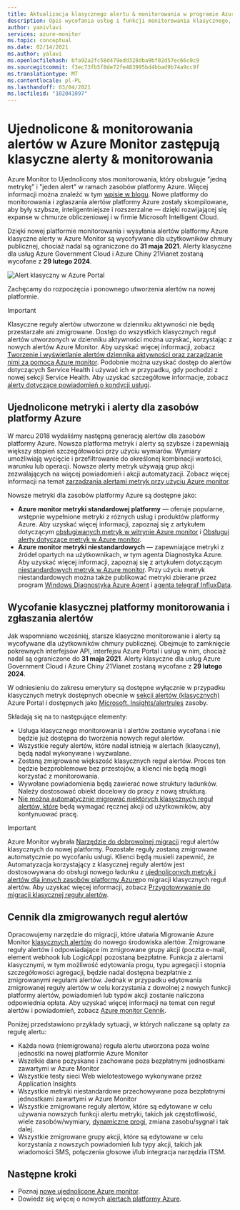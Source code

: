 ```yaml
---
title: Aktualizacja klasycznego alertu & monitorowania w programie Azure Monitor
description: Opis wycofania usług i funkcji monitorowania klasycznego, wcześniej pokazanych w Azure Portal w obszarze alerty (klasyczne).
author: yanivlavi
services: azure-monitor
ms.topic: conceptual
ms.date: 02/14/2021
ms.author: yalavi
ms.openlocfilehash: bfa92a2fc58d479edd328dba9bf02d57ec66c0c9
ms.sourcegitcommit: f3ec73fb5f8de72fe483995bd4bbad9b74a9cc9f
ms.translationtype: MT
ms.contentlocale: pl-PL
ms.lasthandoff: 03/04/2021
ms.locfileid: "102041097"
---
```

# <a name="unified-alerting--monitoring-in-azure-monitor-replaces-classic-alerting--monitoring"></a>Ujednolicone & monitorowania alertów w Azure Monitor zastępują klasyczne alerty & monitorowania

Azure Monitor to Ujednolicony stos monitorowania, który obsługuje "jedną metrykę" i "jeden alert" w ramach zasobów platformy Azure. Więcej informacji można znaleźć w tym [wpisie w blogu](https://azure.microsoft.com/blog/new-full-stack-monitoring-capabilities-in-azure-monitor/). Nowe platformy do monitorowania i zgłaszania alertów platformy Azure zostały skompilowane, aby były szybsze, inteligentniejsze i rozszerzalne — dzięki rozwijającej się expanse w chmurze obliczeniowej i w firmie Microsoft Intelligent Cloud.

Dzięki nowej platformie monitorowania i wysyłania alertów platformy Azure klasyczne alerty w Azure Monitor są wycofywane dla użytkowników chmury publicznej, chociaż nadal są ograniczone do **31 maja 2021**. Alerty klasyczne dla usług Azure Government Cloud i Azure Chiny 21Vianet zostaną wycofane z **29 lutego 2024**.

 ![Alert klasyczny w Azure Portal](media/monitoring-classic-retirement/monitor-alert-screen2.png) 

Zachęcamy do rozpoczęcia i ponownego utworzenia alertów na nowej platformie.

> [!IMPORTANT]
> Klasyczne reguły alertów utworzone w dzienniku aktywności nie będą przestarzałe ani zmigrowane. Dostęp do wszystkich klasycznych reguł alertów utworzonych w dzienniku aktywności można uzyskać, korzystając z nowych alertów Azure Monitor. Aby uzyskać więcej informacji, zobacz [Tworzenie i wyświetlanie alertów dziennika aktywności oraz zarządzanie nimi za pomocą Azure monitor](./alerts-activity-log.md). Podobnie można uzyskać dostęp do alertów dotyczących Service Health i używać ich w przypadku, gdy pochodzi z nowej sekcji Service Health. Aby uzyskać szczegółowe informacje, zobacz [alerty dotyczące powiadomień o kondycji usługi](../../service-health/alerts-activity-log-service-notifications-portal.md).

## <a name="unified-metrics-and-alerts-for-azure-resources"></a>Ujednolicone metryki i alerty dla zasobów platformy Azure

W marcu 2018 wydaliśmy następną generację alertów dla zasobów platformy Azure. Nowsza platforma metryk i alerty są szybsze i zapewniają większy stopień szczegółowości przy użyciu wymiarów. Wymiary umożliwiają wycięcie i przefiltrowanie do określonej kombinacji wartości, warunku lub operacji. Nowsze alerty metryk używają grup akcji zezwalających na więcej powiadomień i akcji automatyzacji. Zobacz więcej informacji na temat [zarządzania alertami metryk przy użyciu Azure monitor](./alerts-metric.md).

Nowsze metryki dla zasobów platformy Azure są dostępne jako:

- **Azure monitor metryki standardowej platformy** — oferuje popularne, wstępnie wypełnione metryki z różnych usług i produktów platformy Azure. Aby uzyskać więcej informacji, zapoznaj się z artykułem dotyczącym [obsługiwanych metryk w witrynie Azure monitor](./alerts-metric-near-real-time.md#metrics-and-dimensions-supported) i [Obsługuj alerty dotyczące metryk w Azure monitor](./alerts-metric-overview.md#supported-resource-types-for-metric-alerts).
- **Azure monitor metryki niestandardowych** — zapewniające metryki z źródeł opartych na użytkownikach, w tym agenta Diagnostyka Azure. Aby uzyskać więcej informacji, zapoznaj się z artykułem dotyczącym [niestandardowych metryk w Azure monitor](../essentials/metrics-custom-overview.md). Przy użyciu metryk niestandardowych można także publikować metryki zbierane przez program [Windows Diagnostyka Azure Agent](../essentials/collect-custom-metrics-guestos-resource-manager-vm.md) i [agenta telegraf InfluxData](../essentials/collect-custom-metrics-linux-telegraf.md).

## <a name="retirement-of-classic-monitoring-and-alerting-platform"></a>Wycofanie klasycznej platformy monitorowania i zgłaszania alertów

Jak wspomniano wcześniej, starsze klasyczne monitorowanie i alerty są wycofywane dla użytkowników chmury publicznej. Obejmuje to zamknięcie pokrewnych interfejsów API, interfejsu Azure Portal i usług w nim, chociaż nadal są ograniczone do **31 maja 2021**. Alerty klasyczne dla usług Azure Government Cloud i Azure Chiny 21Vianet zostaną wycofane z **29 lutego 2024**.

W odniesieniu do zakresu emerytury są dostępne wyłącznie w przypadku klasycznych metryk dostępnych obecnie w [sekcji alertów (klasycznych)](./alerts-classic.overview.md) Azure Portal i dostępnych jako [Microsoft. Insights/alertrules](/rest/api/monitor/alertrules) zasoby.

Składają się na to następujące elementy:

- Usługa klasycznego monitorowania i alertów zostanie wycofana i nie będzie już dostępna do tworzenia nowych reguł alertów.
- Wszystkie reguły alertów, które nadal istnieją w alertach (klasyczny), będą nadal wykonywane i wyzwalane.
- Zostaną zmigrowane większość klasycznych reguł alertów. Proces ten będzie bezproblemowe bez przestojów, a klienci nie będą mogli korzystać z monitorowania.
- Wywołane powiadomienia będą zawierać nowe struktury ładunków. Należy dostosować obiekt docelowy do pracy z nową strukturą.
- [Nie można automatycznie migrować niektórych klasycznych reguł alertów, które](alerts-understand-migration.md#manually-migrating-classic-alerts-to-newer-alerts) będą wymagać ręcznej akcji od użytkowników, aby kontynuować pracę.

> [!IMPORTANT]
> Azure Monitor wybrała [Narzędzie do dobrowolnej migracji](alerts-using-migration-tool.md) reguł alertów klasycznych do nowej platformy. Pozostałe reguły zostaną zmigrowane automatycznie po wycofaniu usługi. Klienci będą musieli zapewnić, że Automatyzacja korzystający z klasycznej reguły alertów jest dostosowywana do obsługi nowego ładunku z [ujednoliconych metryk i alertów dla innych zasobów platformy Azure](#unified-metrics-and-alerts-for-azure-resources)po migracji klasycznych reguł alertów. Aby uzyskać więcej informacji, zobacz [Przygotowywanie do migracji klasycznej reguły alertów](alerts-prepare-migration.md).

## <a name="pricing-for-migrated-alert-rules"></a>Cennik dla zmigrowanych reguł alertów

Opracowujemy narzędzie do migracji, które ułatwia Migrowanie Azure Monitor [klasycznych alertów](./alerts-classic.overview.md) do nowego środowiska alertów. Zmigrowane reguły alertów i odpowiadające im zmigrowane grupy akcji (poczta e-mail, element webhook lub LogicApp) pozostaną bezpłatne. Funkcja z alertami klasycznymi, w tym możliwość edytowania progu, typu agregacji i stopnia szczegółowości agregacji, będzie nadal dostępna bezpłatnie z zmigrowanymi regułami alertów. Jednak w przypadku edytowania zmigrowanej reguły alertów w celu korzystania z dowolnej z nowych funkcji platformy alertów, powiadomień lub typów akcji zostanie naliczona odpowiednia opłata. Aby uzyskać więcej informacji na temat cen reguł alertów i powiadomień, zobacz [Azure monitor Cennik](https://azure.microsoft.com/pricing/details/monitor/).

Poniżej przedstawiono przykłady sytuacji, w których naliczane są opłaty za regułę alertu:

- Każda nowa (niemigrowana) reguła alertu utworzona poza wolne jednostki na nowej platformie Azure Monitor
- Wszelkie dane pozyskane i zachowane poza bezpłatnymi jednostkami zawartymi w Azure Monitor
- Wszystkie testy sieci Web wielotestowego wykonywane przez Application Insights
- Wszystkie metryki niestandardowe przechowywane poza bezpłatnymi jednostkami zawartymi w Azure Monitor
- Wszystkie zmigrowane reguły alertów, które są edytowane w celu używania nowszych funkcji alertu metryki, takich jak częstotliwość, wiele zasobów/wymiary, [dynamiczne progi](../alerts/alerts-dynamic-thresholds.md), zmiana zasobu/sygnał i tak dalej.
- Wszystkie zmigrowane grupy akcji, które są edytowane w celu korzystania z nowszych powiadomień lub typy akcji, takich jak wiadomości SMS, połączenia głosowe i/lub integracja narzędzia ITSM.

## <a name="next-steps"></a>Następne kroki

* Poznaj [nowe ujednolicone Azure monitor](../overview.md).
* Dowiedz się więcej o nowych [alertach platformy Azure](./alerts-overview.md).